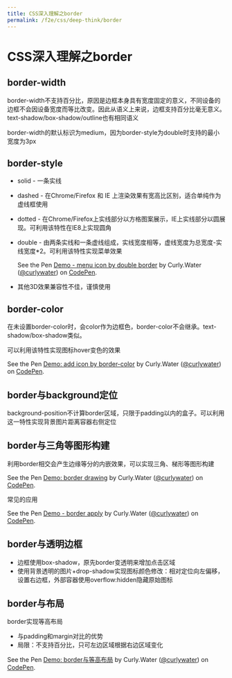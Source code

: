 ```yaml
---
title: CSS深入理解之border
permalink: /f2e/css/deep-think/border
---
```


# CSS深入理解之border

## border-width

border-width不支持百分比，原因是边框本身具有宽度固定的意义，不同设备的边框不会因设备宽度而等比改变。因此从语义上来说，边框支持百分比毫无意义。text-shadow/box-shadow/outline也有相同语义

border-width的默认标识为medium，因为border-style为double时支持的最小宽度为3px

## border-style

- solid - 一条实线

- dashed - 在Chrome/Firefox 和 IE 上渲染效果有宽高比区别，适合单纯作为虚线框使用

- dotted - 在Chrome/Firefox上实线部分以方格图案展示，IE上实线部分以圆展现。可利用该特性在IE8上实现圆角

- double - 由两条实线和一条虚线组成，实线宽度相等，虚线宽度为总宽度-实线宽度*2。可利用该特性实现菜单效果

  <p data-height="265" data-theme-id="0" data-slug-hash="aQMBYq" data-default-tab="css,result" data-user="curlywater" data-pen-title="Demo - menu icon by double border" class="codepen">See the Pen <a href="https://codepen.io/curlywater/pen/aQMBYq/">Demo - menu icon by double border</a> by Curly.Water (<a href="https://codepen.io/curlywater">@curlywater</a>) on <a href="https://codepen.io">CodePen</a>.</p>
  <script async src="https://static.codepen.io/assets/embed/ei.js"></script>

- 其他3D效果兼容性不佳，谨慎使用

## border-color

在未设置border-color时，会color作为边框色，border-color不会继承。text-shadow/box-shadow类似。

可以利用该特性实现图标hover变色的效果

<p data-height="265" data-theme-id="0" data-slug-hash="yQwVxM" data-default-tab="css,result" data-user="curlywater" data-pen-title="Demo: add icon by border-color" class="codepen">See the Pen <a href="https://codepen.io/curlywater/pen/yQwVxM/">Demo: add icon by border-color</a> by Curly.Water (<a href="https://codepen.io/curlywater">@curlywater</a>) on <a href="https://codepen.io">CodePen</a>.</p>
<script async src="https://static.codepen.io/assets/embed/ei.js"></script>	

## border与background定位

background-position不计算border区域，只限于padding以内的盒子。可以利用这一特性实现背景图片距离容器右侧定位

## border与三角等图形构建

利用border相交会产生边缘等分的内嵌效果，可以实现三角、梯形等图形构建

<p data-height="650" data-theme-id="0" data-slug-hash="zMbNNm" data-default-tab="js,result" data-user="curlywater" data-pen-title="Demo: border drawing" class="codepen">See the Pen <a href="https://codepen.io/curlywater/pen/zMbNNm/">Demo: border drawing</a> by Curly.Water (<a href="https://codepen.io/curlywater">@curlywater</a>) on <a href="https://codepen.io">CodePen</a>.</p>
<script async src="https://static.codepen.io/assets/embed/ei.js"></script>

常见的应用

<p data-height="265" data-theme-id="0" data-slug-hash="vQPgpN" data-default-tab="css,result" data-user="curlywater" data-pen-title="Demo - border apply" class="codepen">See the Pen <a href="https://codepen.io/curlywater/pen/vQPgpN/">Demo - border apply</a> by Curly.Water (<a href="https://codepen.io/curlywater">@curlywater</a>) on <a href="https://codepen.io">CodePen</a>.</p>
<script async src="https://static.codepen.io/assets/embed/ei.js"></script>

## border与透明边框

- 边框使用box-shadow，原先border变透明来增加点击区域
- 使用背景透明的图片+drop-shadow实现图标颜色修改：相对定位向左偏移，设置右边框，外部容器使用overflow:hidden隐藏原始图标

## border与布局

border实现等高布局

- 与padding和margin对比的优势
- 局限：不支持百分比，只可左边区域根据右边区域变化

<p data-height="265" data-theme-id="0" data-slug-hash="OaqOpX" data-default-tab="html,result" data-user="curlywater" data-pen-title="Demo: border与等高布局" class="codepen">See the Pen <a href="https://codepen.io/curlywater/pen/OaqOpX/">Demo: border与等高布局</a> by Curly.Water (<a href="https://codepen.io/curlywater">@curlywater</a>) on <a href="https://codepen.io">CodePen</a>.</p>
<script async src="https://static.codepen.io/assets/embed/ei.js"></script>

